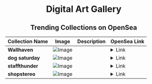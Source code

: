 <div align="center">

# Digital Art Gallery

## Trending Collections on OpenSea

| Collection Name                       | Image                                                                                     | Description                       | OpenSea Link                                                                                          |
|---------------------------------------|-------------------------------------------------------------------------------------------|-----------------------------------|--------------------------------------------------------------------------------------------------------|
| **Wallhaven** | ![Image](https://i.seadn.io/s/raw/files/288a04e9febc02f4f0accb581f0bfeae.jpg?w=500&auto=format?w=200&auto=format) |  | <details><summary>Link</summary>[Wallhaven](https://opensea.io/collection/wallhaven)</details> |
| **dog saturday** | ![Image](https://i.seadn.io/s/raw/files/a7cda369e9e573445c2f42a84d4049e7.jpg?w=500&auto=format?w=200&auto=format) |  | <details><summary>Link</summary>[dog saturday](https://opensea.io/collection/dog-saturday)</details> |
| **staffthunder** | ![Image](https://i.seadn.io/s/raw/files/2ad3c2eeaaff596f9a80b19efd70a503.png?w=500&auto=format?w=200&auto=format) |  | <details><summary>Link</summary>[staffthunder](https://opensea.io/collection/staffthunder)</details> |
| **shopstereo** | ![Image](https://i.seadn.io/s/raw/files/269afbb9a197716595af562fb82d358e.png?w=500&auto=format?w=200&auto=format) |  | <details><summary>Link</summary>[shopstereo](https://opensea.io/collection/shopstereo)</details> |

</div>